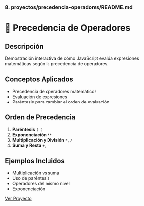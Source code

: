 ### 8. proyectos/precedencia-operadores/README.md

# 🔢 Precedencia de Operadores

## Descripción
Demostración interactiva de cómo JavaScript evalúa expresiones matemáticas según la precedencia de operadores.

## Conceptos Aplicados
- Precedencia de operadores matemáticos
- Evaluación de expresiones
- Paréntesis para cambiar el orden de evaluación

## Orden de Precedencia
1. **Paréntesis** `( )`
2. **Exponenciación** `**`
3. **Multiplicación y División** `*`, `/`
4. **Suma y Resta** `+`, `-`

## Ejemplos Incluidos
- Multiplicación vs suma
- Uso de paréntesis
- Operadores del mismo nivel
- Exponenciación

[Ver Proyecto](./index.html)

